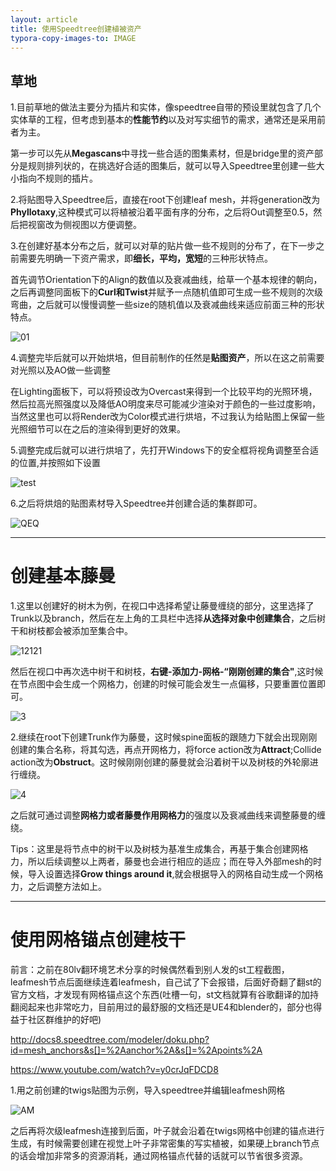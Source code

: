 ```yaml
---
layout: article
title: 使用Speedtree创建植被资产
typora-copy-images-to: IMAGE
---
```


## 草地

1.目前草地的做法主要分为插片和实体，像speedtree自带的预设里就包含了几个实体草的工程，但考虑到基本的**性能节约**以及对写实细节的需求，通常还是采用前者为主。

第一步可以先从**Megascans**中寻找一些合适的图集素材，但是bridge里的资产部分是规则排列状的，在挑选好合适的图集后，就可以导入Speedtree里创建一些大小指向不规则的插片。

2.将贴图导入Speedtree后，直接在root下创建leaf mesh，并将generation改为**Phyllotaxy**,这种模式可以将植被沿着平面有序的分布，之后将Out调整至0.5，然后把视窗改为侧视图以方便调整。

3.在创建好基本分布之后，就可以对草的贴片做一些不规则的分布了，在下一步之前需要先明确一下资产需求，即**细长，平均，宽短**的三种形状特点。

首先调节Orientation下的Align的数值以及衰减曲线，给草一个基本规律的朝向，之后再调整同面板下的**Curl和Twist**并赋予一点随机值即可生成一些不规则的次级弯曲，之后就可以慢慢调整一些size的随机值以及衰减曲线来适应前面三种的形状特点。

![01](https://gitee.com/deng-qiwen/image/raw/master/blog/202201162330415.png)

4.调整完毕后就可以开始烘培，但目前制作的任然是**贴图资产**，所以在这之前需要对光照以及AO做一些调整

在Lighting面板下，可以将预设改为Overcast来得到一个比较平均的光照环境，然后拉高光照强度以及降低AO明度来尽可能减少渲染对于颜色的一些过度影响，当然这里也可以将Render改为Color模式进行烘培，不过我认为给贴图上保留一些光照细节可以在之后的渲染得到更好的效果。

5.调整完成后就可以进行烘培了，先打开Windows下的安全框将视角调整至合适的位置,并按照如下设置

![test](https://gitee.com/deng-qiwen/image/raw/master/blog/202201162323471.png)

6.之后将烘焙的贴图素材导入Speedtree并创建合适的集群即可。

![QEQ](https://gitee.com/deng-qiwen/image/raw/master/blog/202201162331569.png)

------

# 创建基本藤曼



1.这里以创建好的树木为例，在视口中选择希望让藤曼缠绕的部分，这里选择了Trunk以及branch，然后在左上角的工具栏中选择**从选择对象中创建集合**，之后树干和树枝都会被添加至集合中。

![12121](https://gitee.com/deng-qiwen/image/raw/master/blog/202201162332745.png)

然后在视口中再次选中树干和树枝，**右键-添加力-网格-“刚刚创建的集合"**,这时候在节点图中会生成一个网格力，创建的时候可能会发生一点偏移，只要重置位置即可。

![3](https://gitee.com/deng-qiwen/image/raw/master/blog/202201162334130.png)

2.继续在root下创建Trunk作为藤曼，这时候spine面板的跟随力下就会出现刚刚创建的集合名称，将其勾选，再点开网格力，将force action改为**Attract**;Collide action改为**Obstruct**。这时候刚刚创建的藤曼就会沿着树干以及树枝的外轮廓进行缠绕。

![4](https://gitee.com/deng-qiwen/image/raw/master/blog/202201162335570.png)

之后就可通过调整**网格力或者藤曼作用网格力**的强度以及衰减曲线来调整藤曼的缠绕。

Tips：这里是将节点中的树干以及树枝为基准生成集合，再基于集合创建网格力，所以后续调整以上两者，藤曼也会进行相应的适应；而在导入外部mesh的时候，导入设置选择**Grow things around it**,就会根据导入的网格自动生成一个网格力，之后调整方法如上。

------

# 使用网格锚点创建枝干

前言：之前在80lv翻环境艺术分享的时候偶然看到别人发的st工程截图，leafmesh节点后面继续连着leafmesh，自己试了下会报错，后面好奇翻了翻st的官方文档，才发现有网格锚点这个东西(吐槽一句，st文档就算有谷歌翻译的加持翻阅起来也非常吃力，目前用过的最舒服的文档还是UE4和blender的，部分也得益于社区群维护的好吧)

http://docs8.speedtree.com/modeler/doku.php?id=mesh_anchors&s[]=%2Aanchor%2A&s[]=%2Apoints%2A

https://www.youtube.com/watch?v=y0crJqFDCD8

1.用之前创建的twigs贴图为示例，导入speedtree并编辑leafmesh网格

![AM](C:\TsuBlog\_posts\IMAGE\AM.png)

之后再将次级leafmesh连接到后面，叶子就会沿着在twigs网格中创建的锚点进行生成，有时候需要创建在视觉上叶子非常密集的写实植被，如果硬上branch节点的话会增加非常多的资源消耗，通过网格锚点代替的话就可以节省很多资源。

